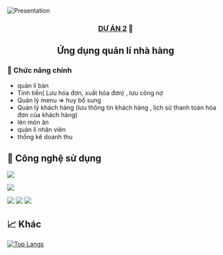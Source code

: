 
![Presentation](https://github.com/ThangStar/restaurant_manager_app/assets/52882277/8d505f0a-3e16-4fe4-a657-44f0c7f94147)


<h3 align="center">
<a href="https://www.yushi.dev/" target="_blank" rel="noreferrer">DỰ ÁN 2</a> 👋
</h3>

<h2 align="center">
 Ứng dụng quản lí nhà hàng
</h2> 


### 🤝 Chức năng chính
- quản lí bàn
- Tính tiền( Lưu hóa đơn, xuất hóa đơn) , lưu công nợ
- Quản lý menu  ⇒ huy bổ sung
- Quản lý khách hàng (lưu thông tin khách hàng , lịch sử thanh toán hóa đơn của khách hàng)
- lên món ăn
- quản lí nhân viên
- thống kê doanh thu

## 💼 Công nghệ sử dụng

![](https://img.shields.io/badge/Code-flutter-informational?style=flat&logo=flutter&color=61DAFB)

![](https://img.shields.io/badge/Backend-JavaScript-informational?style=flat&logo=JavaScript&color=F7DF1E)
</br>

![](https://img.shields.io/badge/Tools-Figma-informational?style=flat&logo=Figma&color=F24E1E)
![](https://img.shields.io/badge/Tools-NPM-informational?style=flat&logo=NPM&color=CB3837)
![](https://img.shields.io/badge/Tools-GitHub-informational?style=flat&logo=GitHub&color=181717)


## 📈 Khác

[![Top Langs](https://github-readme-stats.vercel.app/api/top-langs/?username=yushi1007&layout=compact)](https://github.com/yushi1007)
